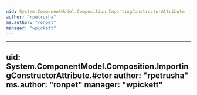 ```yaml
---
uid: System.ComponentModel.Composition.ImportingConstructorAttribute
author: "rpetrusha"
ms.author: "ronpet"
manager: "wpickett"
---
```


---
uid: System.ComponentModel.Composition.ImportingConstructorAttribute.#ctor
author: "rpetrusha"
ms.author: "ronpet"
manager: "wpickett"
---
